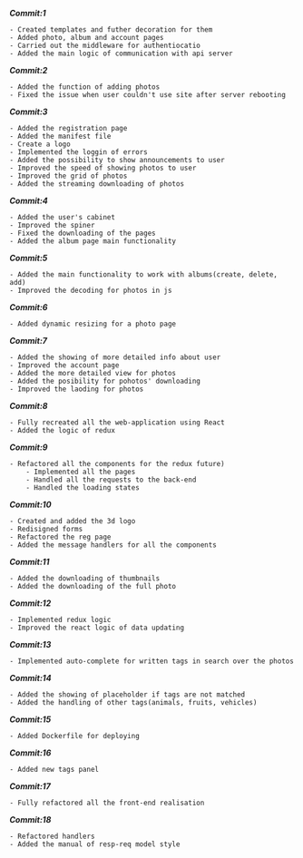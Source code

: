 _**Commit:1**_

```
- Created templates and futher decoration for them
- Added photo, album and account pages 
- Carried out the middleware for authentiocatio
- Added the main logic of communication with api server
```
_**Commit:2**_
```
- Added the function of adding photos
- Fixed the issue when user couldn't use site after server rebooting
```

_**Commit:3**_

```
- Added the registration page
- Added the manifest file
- Create a logo
- Implemented the loggin of errors
- Added the possibility to show announcements to user
- Improved the speed of showing photos to user
- Improved the grid of photos
- Added the streaming downloading of photos
```

_**Commit:4**_

```
- Added the user's cabinet
- Improved the spiner
- Fixed the downloading of the pages
- Added the album page main functionality
```

_**Commit:5**_

```
- Added the main functionality to work with albums(create, delete, add)
- Improved the decoding for photos in js
```

_**Commit:6**_

```
- Added dynamic resizing for a photo page
```

_**Commit:7**_

```
- Added the showing of more detailed info about user
- Improved the account page
- Added the more detailed view for photos
- Added the posibility for pohotos' downloading
- Improved the laoding for photos
```

_**Commit:8**_

```
- Fully recreated all the web-application using React
- Added the logic of redux
```

_**Commit:9**_

```
- Refactored all the components for the redux future)
    - Implemented all the pages
    - Handled all the requests to the back-end
    - Handled the loading states
```

_**Commit:10**_

```
- Created and added the 3d logo
- Redisigned forms
- Refactored the reg page
- Added the message handlers for all the components
```

_**Commit:11**_

```
- Added the downloading of thumbnails
- Added the downloading of the full photo
```

_**Commit:12**_

```
- Implemented redux logic
- Improved the react logic of data updating
```

_**Commit:13**_

```
- Implemented auto-complete for written tags in search over the photos
```

_**Commit:14**_

```
- Added the showing of placeholder if tags are not matched
- Added the handling of other tags(animals, fruits, vehicles)
```

_**Commit:15**_

```
- Added Dockerfile for deploying
```

_**Commit:16**_

```
- Added new tags panel
```

_**Commit:17**_

```
- Fully refactored all the front-end realisation
```

_**Commit:18**_

```
- Refactored handlers
- Added the manual of resp-req model style
```
